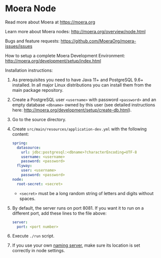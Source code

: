 # Moera Node

Read more about Moera at https://moera.org

Learn more about Moera nodes: http://moera.org/overview/node.html

Bugs and feature requests: https://github.com/MoeraOrg/moera-issues/issues

How to setup a complete Moera Development Environment:
http://moera.org/development/setup/index.html

Installation instructions:

1. As prerequisites you need to have Java 11+ and PostgreSQL 9.6+
   installed. In all major Linux distributions you can install them from
   the main package repository.
2. Create a PostgreSQL user `<username>` with password `<password>` and
   an empty database `<dbname>` owned by this user (see detailed
   instructions here:
   http://moera.org/development/setup/create-db.html).
3. Go to the source directory.
4. Create `src/main/resources/application-dev.yml` with the following
   content:
   
   ```yaml
   spring:
     datasource:
       url: jdbc:postgresql:<dbname>?characterEncoding=UTF-8
       username: <username>
       password: <password>
     flyway:
       user: <username>
       password: <password>
   node:
     root-secret: <secret>
   ```

   * `<secret>` must be a long random string of letters and digits
     without spaces.

5. By default, the server runs on port 8081. If you want it to run on a
   different port, add these lines to the file above:
    
   ```yaml
   server:
     port: <port number>
   ```
6. Execute `./run` script.
7. If you use your own [naming server][1], make sure its location is set
   correctly in node settings.

[1]: https://github.com/MoeraOrg/moera-naming
